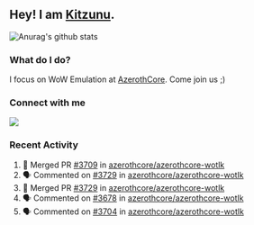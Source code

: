 ## Hey! I am [Kitzunu](https://Github.com/Kitzunu).

![Anurag's github stats](https://github-readme-stats.kitzunu.vercel.app/api?username=Kitzunu&show_icons=true)

### What do I do?

I focus on WoW Emulation at [AzerothCore](https://Github.com/AzerothCore). Come join us ;)

### Connect with me
[![](https://img.shields.io/badge/AzerothCore%20Discord-Connect%20with%20me!-green)](https://discord.com/invite/gkt4y2x)

### Recent Activity

<!--START_SECTION:activity-->
1. 🎉 Merged PR [#3709](https://github.com/azerothcore/azerothcore-wotlk/pull/3709) in [azerothcore/azerothcore-wotlk](https://github.com/azerothcore/azerothcore-wotlk)
2. 🗣 Commented on [#3729](https://github.com/azerothcore/azerothcore-wotlk/issues/3729) in [azerothcore/azerothcore-wotlk](https://github.com/azerothcore/azerothcore-wotlk)
3. 🎉 Merged PR [#3729](https://github.com/azerothcore/azerothcore-wotlk/pull/3729) in [azerothcore/azerothcore-wotlk](https://github.com/azerothcore/azerothcore-wotlk)
4. 🗣 Commented on [#3678](https://github.com/azerothcore/azerothcore-wotlk/issues/3678) in [azerothcore/azerothcore-wotlk](https://github.com/azerothcore/azerothcore-wotlk)
5. 🗣 Commented on [#3704](https://github.com/azerothcore/azerothcore-wotlk/issues/3704) in [azerothcore/azerothcore-wotlk](https://github.com/azerothcore/azerothcore-wotlk)
<!--END_SECTION:activity-->
